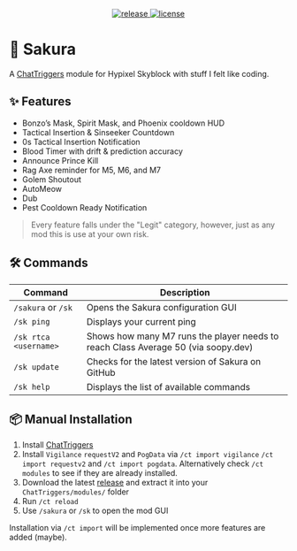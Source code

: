 <p align="center">
  <a href="https://github.com/wzuz/Sakura/releases" target="_blank">
    <img alt="release" src="https://img.shields.io/github/v/release/wzuz/Sakura?color=4166f5&style=flat-square&include_prereleases" />
  </a>
  <a href="https://github.com/wzuz/Sakura/blob/main/LICENSE" target="_blank">
    <img alt="license" src="https://img.shields.io/github/license/wzuz/Sakura?color=4166f5&style=flat-square" />
  </a>
</p>

# 🌸 Sakura

A [ChatTriggers](https://chattriggers.com/) module for Hypixel Skyblock with stuff I felt like coding.

## ✨ Features

- Bonzo’s Mask, Spirit Mask, and Phoenix cooldown HUD
- Tactical Insertion & Sinseeker Countdown
- 0s Tactical Insertion Notification
- Blood Timer with drift & prediction accuracy
- Announce Prince Kill
- Rag Axe reminder for M5, M6, and M7
- Golem Shoutout
- AutoMeow
- Dub
- Pest Cooldown Ready Notification

> Every feature falls under the "Legit" category, however, just as any mod this is use at your own risk.

## 🛠️ Commands

| Command | Description |
|--------|-------------|
| `/sakura` or `/sk` | Opens the Sakura configuration GUI |
| `/sk ping` | Displays your current ping |
| `/sk rtca <username>` | Shows how many M7 runs the player needs to reach Class Average 50 (via soopy.dev) |
| `/sk update` | Checks for the latest version of Sakura on GitHub |
| `/sk help` | Displays the list of available commands |

## 📦 Manual Installation

1. Install [ChatTriggers](https://chattriggers.com/)
2. Install `Vigilance` `requestV2` and `PogData` via `/ct import vigilance` `/ct import requestv2` and `/ct import pogdata`. Alternatively check `/ct modules` to see if they are already installed.
3. Download the latest [release](https://github.com/wzuz/Sakura/releases) and extract it into your `ChatTriggers/modules/` folder
4. Run `/ct reload`
5. Use `/sakura` or `/sk` to open the mod GUI

Installation via `/ct import` will be implemented once more features are added (maybe).
